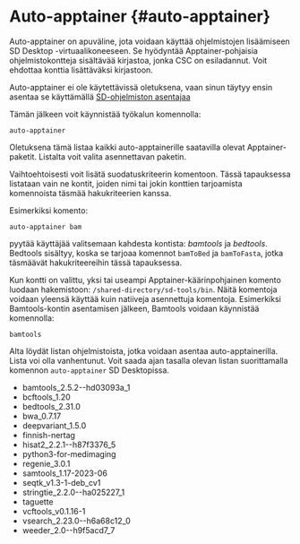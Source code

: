 
# Auto-apptainer {#auto-apptainer}

Auto-apptainer on apuväline, jota voidaan käyttää ohjelmistojen lisäämiseen SD Desktop -virtuaalikoneeseen. Se hyödyntää Apptainer-pohjaisia ohjelmistokontteja sisältävää kirjastoa, jonka CSC on esiladannut. Voit ehdottaa konttia lisättäväksi kirjastoon.

Auto-apptainer ei ole käytettävissä oletuksena, vaan sinun täytyy ensin asentaa se käyttämällä [SD-ohjelmiston asentajaa](../../sensitive-data/sd-desktop-software.md#customisation-via-sd-software-installer)

Tämän jälkeen voit käynnistää työkalun komennolla:

```text
auto-apptainer
```

Oletuksena tämä listaa kaikki auto-apptainerille saatavilla olevat Apptainer-paketit. Listalta voit valita asennettavan paketin.

Vaihtoehtoisesti voit lisätä suodatuskriteerin komentoon. Tässä tapauksessa listataan vain ne kontit, joiden nimi tai jokin konttien tarjoamista komennoista täsmää hakukriteerien kanssa.

Esimerkiksi komento:

```test
auto-apptainer bam
```

pyytää käyttäjää valitsemaan kahdesta kontista: _bamtools_ ja _bedtools_. Bedtools sisältyy, koska se tarjoaa komennot `bamToBed` ja `bamToFasta`, jotka täsmäävät hakukriteereihin tässä tapauksessa.

Kun kontti on valittu, yksi tai useampi Apptainer-käärinpohjainen komento luodaan hakemistoon: `/shared-directory/sd-tools/bin`.
Näitä komentoja voidaan yleensä käyttää kuin natiiveja asennettuja komentoja. Esimerkiksi Bamtools-kontin asentamisen jälkeen,
Bamtools voidaan käynnistää komennolla:

```text
bamtools
```

Alta löydät listan ohjelmistoista, jotka voidaan asentaa auto-apptainerilla. Lista voi olla vanhentunut. Voit saada ajan tasalla olevan listan suorittamalla komennon `auto-apptainer` SD Desktopissa.

*  bamtools_2.5.2--hd03093a_1
*  bcftools_1.20
*  bedtools_2.31.0
*  bwa_0.7.17
*  deepvariant_1.5.0
*  finnish-nertag
*  hisat2_2.2.1--h87f3376_5
*  python3-for-medimaging
*  regenie_3.0.1
*  samtools_1.17-2023-06
*  seqtk_v1.3-1-deb_cv1
*  stringtie_2.2.0--ha025227_1
*  taguette
*  vcftools_v0.1.16-1
*  vsearch_2.23.0--h6a68c12_0
*  weeder_2.0--h9f5acd7_7
